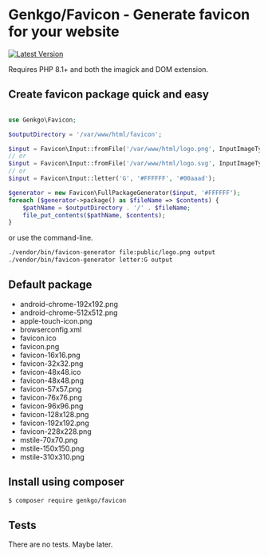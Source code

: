 # Genkgo/Favicon - Generate favicon for your website

[![Latest Version](https://img.shields.io/github/release/genkgo/favicon.svg?style=flat-square)](https://github.com/genkgo/favicon/releases)

Requires PHP 8.1+ and both the imagick and DOM extension.

## Create favicon package quick and easy

```php

use Genkgo\Favicon;

$outputDirectory = '/var/www/html/favicon';

$input = Favicon\Input::fromFile('/var/www/html/logo.png', InputImageType::PNG);
// or
$input = Favicon\Input::fromFile('/var/www/html/logo.svg', InputImageType::SVG);
// or
$input = Favicon\Input::letter('G', '#FFFFFF', '#00aaad');

$generator = new Favicon\FullPackageGenerator($input, '#FFFFFF');
foreach ($generator->package() as $fileName => $contents) {
    $pathName = $outputDirectory . '/' . $fileName;
    file_put_contents($pathName, $contents);
}
```

or use the command-line.

```bash
./vendor/bin/favicon-generator file:public/logo.png output 
./vendor/bin/favicon-generator letter:G output
```

## Default package

- android-chrome-192x192.png
- android-chrome-512x512.png
- apple-touch-icon.png
- browserconfig.xml
- favicon.ico
- favicon.png
- favicon-16x16.png
- favicon-32x32.png
- favicon-48x48.ico
- favicon-48x48.png
- favicon-57x57.png
- favicon-76x76.png
- favicon-96x96.png
- favicon-128x128.png
- favicon-192x192.png
- favicon-228x228.png
- mstile-70x70.png
- mstile-150x150.png
- mstile-310x310.png

## Install using composer

```bash
$ composer require genkgo/favicon
```

## Tests

There are no tests. Maybe later.
